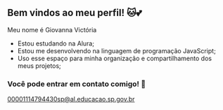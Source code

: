 ## Bem vindos ao meu perfil! 🐱💕
Meu nome é Giovanna Victória


- Estou estudando na Alura;
- Estou me desenvolvendo na linguagem de programação JavaScript;
- Uso esse espaço para minha organização e compartilhamento dos meus projetos;


### Você pode entrar em contato comigo! 📧
00001114794430sp@al.educacao.sp.gov.br

